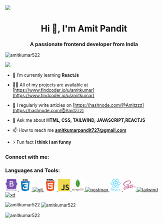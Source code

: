 ![](https://static.vecteezy.com/system/resources/previews/000/344/684/original/programming-code-on-laptop-banner-vector-flat-illustration.jpg)

<h1 align="center">Hi 👋, I'm Amit Pandit</h1>
<h3 align="center">A passionate frontend developer from India</h3>

<p align="left"> <img src="https://komarev.com/ghpvc/?username=amitkumar522&label=Profile%20views&color=0e75b6&style=flat" alt="amitkumar522" /> </p>

![](https://media.tenor.com/YBOb7duDMloAAAAi/sticker-busy.gif)

- 🌱 I’m currently learning **ReactJs**

- 👨‍💻 All of my projects are available at [https://www.findcoder.io/u/amitkumar](https://www.findcoder.io/u/amitkumar)

- 📝 I regularly write articles on [https://hashnode.com/@Amitzzz](https://hashnode.com/@Amitzzz)

- 💬 Ask me about **HTML, CSS, TAILWIND, JAVASCRIPT,REACTJS**

- 📫 How to reach me **amitkumarpandit727@gmail.com**

- ⚡ Fun fact **I think I am funny**

<h3 align="left">Connect with me:</h3>
<p align="left">
</p>

<h3 align="left">Languages and Tools:</h3><p align="left"> <a href="https://getbootstrap.com" target="_blank" rel="noreferrer"> <img src="https://raw.githubusercontent.com/devicons/devicon/master/icons/bootstrap/bootstrap-plain-wordmark.svg" alt="bootstrap" width="40" height="40"/> </a> <a href="https://www.w3schools.com/css/" target="_blank" rel="noreferrer"> <img src="https://raw.githubusercontent.com/devicons/devicon/master/icons/css3/css3-original-wordmark.svg" alt="css3" width="40" height="40"/> </a> <a href="https://git-scm.com/" target="_blank" rel="noreferrer"> <img src="https://www.vectorlogo.zone/logos/git-scm/git-scm-icon.svg" alt="git" width="40" height="40"/> </a> <a href="https://www.w3.org/html/" target="_blank" rel="noreferrer"> <img src="https://raw.githubusercontent.com/devicons/devicon/master/icons/html5/html5-original-wordmark.svg" alt="html5" width="40" height="40"/> </a> <a href="https://developer.mozilla.org/en-US/docs/Web/JavaScript" target="_blank" rel="noreferrer"> <img src="https://raw.githubusercontent.com/devicons/devicon/master/icons/javascript/javascript-original.svg" alt="javascript" width="40" height="40"/> </a> <a href="https://www.mongodb.com/" target="_blank" rel="noreferrer"> <img src="https://raw.githubusercontent.com/devicons/devicon/master/icons/mongodb/mongodb-original-wordmark.svg" alt="mongodb" width="40" height="40"/> </a> <a href="https://postman.com" target="_blank" rel="noreferrer"> <img src="https://www.vectorlogo.zone/logos/getpostman/getpostman-icon.svg" alt="postman" width="40" height="40"/> </a> <a href="https://reactjs.org/" target="_blank" rel="noreferrer"> <img src="https://raw.githubusercontent.com/devicons/devicon/master/icons/react/react-original-wordmark.svg" alt="react" width="40" height="40"/> </a> <a href="https://sass-lang.com" target="_blank" rel="noreferrer"> <img src="https://raw.githubusercontent.com/devicons/devicon/master/icons/sass/sass-original.svg" alt="sass" width="40" height="40"/> </a> <a href="https://tailwindcss.com/" target="_blank" rel="noreferrer"> <img src="https://www.vectorlogo.zone/logos/tailwindcss/tailwindcss-icon.svg" alt="tailwind" width="40" height="40"/> </a> <a href="https://www.adobe.com/products/xd.html" target="_blank" rel="noreferrer"> <img src="https://cdn.worldvectorlogo.com/logos/adobe-xd.svg" alt="xd" width="40" height="40"/> </a> </p>

<p><img align="left" src="https://github-readme-stats.vercel.app/api/top-langs?username=amitkumar522&show_icons=true&locale=en&layout=compact" alt="amitkumar522" /></p>

<p>&nbsp;<img align="center" src="https://github-readme-stats.vercel.app/api?username=amitkumar522&show_icons=true&locale=en" alt="amitkumar522" /></p>

<p><img align="center" src="https://github-readme-streak-stats.herokuapp.com/?user=amitkumar522&" alt="amitkumar522" /></p>

